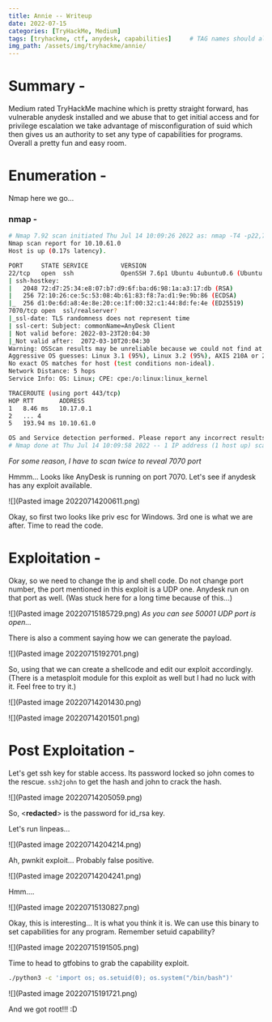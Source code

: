 ```yaml
---
title: Annie -- Writeup
date: 2022-07-15
categories: [TryHackMe, Medium]
tags: [tryhackme, ctf, anydesk, capabilities]     # TAG names should always be lowercase
img_path: /assets/img/tryhackme/annie/
---
```


# Summary -
Medium rated TryHackMe machine which is pretty straight forward, has vulnerable anydesk installed and we abuse that to get initial access and for privilege escalation we take advantage of misconfiguration of suid which then gives us an authority to set any type of capabilities for programs. Overall a pretty fun and easy room.

# Enumeration -
Nmap here we go...

### nmap -

```bash
# Nmap 7.92 scan initiated Thu Jul 14 10:09:26 2022 as: nmap -T4 -p22,7070 -A -oA port_scan 10.10.61.0
Nmap scan report for 10.10.61.0
Host is up (0.17s latency).

PORT     STATE SERVICE         VERSION
22/tcp   open  ssh             OpenSSH 7.6p1 Ubuntu 4ubuntu0.6 (Ubuntu Linux; protocol 2.0)
| ssh-hostkey: 
|   2048 72:d7:25:34:e8:07:b7:d9:6f:ba:d6:98:1a:a3:17:db (RSA)
|   256 72:10:26:ce:5c:53:08:4b:61:83:f8:7a:d1:9e:9b:86 (ECDSA)
|_  256 d1:0e:6d:a8:4e:8e:20:ce:1f:00:32:c1:44:8d:fe:4e (ED25519)
7070/tcp open  ssl/realserver?
|_ssl-date: TLS randomness does not represent time
| ssl-cert: Subject: commonName=AnyDesk Client
| Not valid before: 2022-03-23T20:04:30
|_Not valid after:  2072-03-10T20:04:30
Warning: OSScan results may be unreliable because we could not find at least 1 open and 1 closed port
Aggressive OS guesses: Linux 3.1 (95%), Linux 3.2 (95%), AXIS 210A or 211 Network Camera (Linux 2.6.17) (94%), ASUS RT-N56U WAP (Linux 3.4) (93%), Linux 3.16 (93%), Linux 2.6.32 (92%), Linux 2.6.39 - 3.2 (92%), Linux 3.1 - 3.2 (92%), Linux 3.2 - 4.9 (92%), Linux 3.7 - 3.10 (92%)
No exact OS matches for host (test conditions non-ideal).
Network Distance: 5 hops
Service Info: OS: Linux; CPE: cpe:/o:linux:linux_kernel

TRACEROUTE (using port 443/tcp)
HOP RTT       ADDRESS
1   8.46 ms   10.17.0.1
2   ... 4
5   193.94 ms 10.10.61.0

OS and Service detection performed. Please report any incorrect results at https://nmap.org/submit/ .
# Nmap done at Thu Jul 14 10:09:58 2022 -- 1 IP address (1 host up) scanned in 31.62 seconds
```
_For some reason, I have to scan twice to reveal 7070 port_

Hmmm... Looks like AnyDesk is running on port 7070. Let's see if anydesk has any exploit available.

![](Pasted image 20220714200611.png)

Okay, so first two looks like priv esc for Windows. 3rd one is what we are after. Time to read the code.

# Exploitation -
Okay, so we need to change the ip and shell code. Do not change port number, the port mentioned in this exploit is a UDP one. Anydesk run on that port as well. (Was stuck here for a long time because of this...)

![](Pasted image 20220715185729.png)
_As you can see 50001 UDP port is open..._

There is also a comment saying how we can generate the payload.

![](Pasted image 20220715192701.png)

So, using that we can create a shellcode and edit our exploit accordingly. (There is a metasploit module for this exploit as well but I had no luck with it. Feel free to try it.)

![](Pasted image 20220714201430.png)

![](Pasted image 20220714201501.png)

# Post Exploitation -
Let's get ssh key for stable access. Its password locked so john comes to the rescue. `ssh2john` to get the hash and john to crack the hash.

![](Pasted image 20220714205059.png)

So, <**redacted**> is the password for id_rsa key.

Let's run linpeas...

![](Pasted image 20220714204214.png)

Ah, pwnkit exploit... Probably false positive.

![](Pasted image 20220714204241.png)

Hmm....

![](Pasted image 20220715130827.png)

Okay, this is interesting... It is what you think it is. We can use this binary to set capabilities for any program. Remember setuid capability?

![](Pasted image 20220715191505.png)

Time to head to gtfobins to grab the capability exploit.

```bash
./python3 -c 'import os; os.setuid(0); os.system("/bin/bash")'
```

![](Pasted image 20220715191721.png)

And we got root!!! :D
